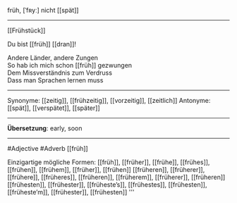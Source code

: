 früh, [ˈfʀyː]
nicht [[spät]]

---
[[Frühstück]]

Du bist [[früh]] [[dran]]!

Andere Länder, andere Zungen  
So hab ich mich schon [[früh]] gezwungen  
Dem Missverständnis zum Verdruss  
Dass man Sprachen lernen muss

---
Synonyme: [[zeitig]], [[frühzeitig]], [[vorzeitig]], [[zeitlich]]
Antonyme: [[spät]], [[verspätet]], [[später]]

---
**Übersetzung**:
early, soon

---
#Adjective #Adverb [[früh]]


Einzigartige mögliche Formen: 
[[früh]], [[früher]], [[frühe]], [[frühes]], [[frühen]], [[frühem]], [[früher]], [[frühen]]
[[früheren]], [[früherer]], [[frühere]], [[früheres]], [[früheren]], [[früherem]], [[früherer]], [[früheren]]
[[frühesten]], [[frühester]], [[frühesteʼs]], [[frühestes]], [[frühesten]], [[frühesteʼm]], [[frühester]], [[frühesten]]
'''